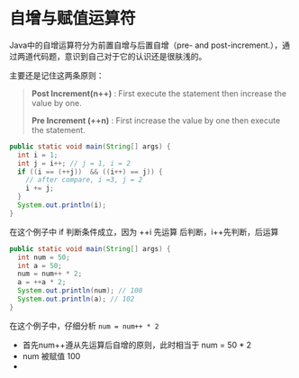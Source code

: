 # 自增与赋值运算符

Java中的自增运算符分为前置自增与后置自增（pre- and post-increment.），通过两道代码题，意识到自己对于它的认识还是很肤浅的。

主要还是记住这两条原则：

> **Post Increment(n++)** : First execute the statement then increase the value by one.
>
> **Pre Increment (++n)** : First increase the value by one then execute the statement.

```java
public static void main(String[] args) {
  int i = 1;
  int j = i++; // j = 1, i = 2
  if ((i == (++j))  && ((i++) == j)) {
    // after compare, i =3, j = 2
    i += j;
  }
  System.out.println(i);
}

```

在这个例子中 if 判断条件成立，因为 ++i 先运算 后判断，i++先判断，后运算

```java
public static void main(String[] args) {
  int num = 50;
  int a = 50;
  num = num++ * 2;
  a = ++a * 2;
  System.out.println(num); // 100
  System.out.println(a); // 102
}
```

在这个例子中，仔细分析 `num = num++ * 2`

- 首先num++遵从先运算后自增的原则，此时相当于 num = 50 * 2
- num 被赋值 100
- 